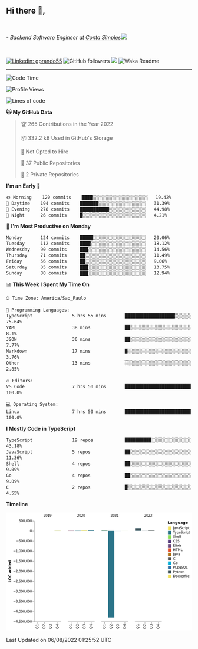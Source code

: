 <h2>Hi there  👋,</h2> </br>

<p><em>- Backend Software Engineer at <a href="https://contasimples.com">Conta Simples</a><img src="https://media.giphy.com/media/WUlplcMpOCEmTGBtBW/giphy.gif" width="30"> 
</em></p></br>


[![Linkedin: gprando55](https://img.shields.io/badge/-gprando55-blue?style=flat-square&logo=Linkedin&logoColor=white&link=https://www.linkedin.com/in/gprando55/)](https://www.linkedin.com/in/gprando55)
![GitHub followers](https://img.shields.io/github/followers/gprando55?label=Follow&style=social)
![](https://visitor-badge.glitch.me/badge?page_id=gprando55.gprando55)
![Waka Readme](https://github.com/gprando55/gprando55/workflows/Waka%20Readme/badge.svg)

---
<!--START_SECTION:waka-->
![Code Time](http://img.shields.io/badge/Code%20Time-0%20secs-blue)

![Profile Views](http://img.shields.io/badge/Profile%20Views-0-blue)

![Lines of code](https://img.shields.io/badge/From%20Hello%20World%20I%27ve%20Written--4%20Million%20lines%20of%20code-blue)

**🐱 My GitHub Data** 

> 🏆 265 Contributions in the Year 2022
 > 
> 📦 332.2 kB Used in GitHub's Storage 
 > 
> 🚫 Not Opted to Hire
 > 
> 📜 37 Public Repositories 
 > 
> 🔑 2 Private Repositories  
 > 
**I'm an Early 🐤** 

```text
🌞 Morning    120 commits    ████░░░░░░░░░░░░░░░░░░░░░   19.42% 
🌆 Daytime    194 commits    ███████░░░░░░░░░░░░░░░░░░   31.39% 
🌃 Evening    278 commits    ███████████░░░░░░░░░░░░░░   44.98% 
🌙 Night      26 commits     █░░░░░░░░░░░░░░░░░░░░░░░░   4.21%

```
📅 **I'm Most Productive on Monday** 

```text
Monday       124 commits    █████░░░░░░░░░░░░░░░░░░░░   20.06% 
Tuesday      112 commits    ████░░░░░░░░░░░░░░░░░░░░░   18.12% 
Wednesday    90 commits     ███░░░░░░░░░░░░░░░░░░░░░░   14.56% 
Thursday     71 commits     ██░░░░░░░░░░░░░░░░░░░░░░░   11.49% 
Friday       56 commits     ██░░░░░░░░░░░░░░░░░░░░░░░   9.06% 
Saturday     85 commits     ███░░░░░░░░░░░░░░░░░░░░░░   13.75% 
Sunday       80 commits     ███░░░░░░░░░░░░░░░░░░░░░░   12.94%

```


📊 **This Week I Spent My Time On** 

```text
⌚︎ Time Zone: America/Sao_Paulo

💬 Programming Languages: 
TypeScript               5 hrs 55 mins       ███████████████████░░░░░░   75.64% 
YAML                     38 mins             ██░░░░░░░░░░░░░░░░░░░░░░░   8.1% 
JSON                     36 mins             ██░░░░░░░░░░░░░░░░░░░░░░░   7.77% 
Markdown                 17 mins             █░░░░░░░░░░░░░░░░░░░░░░░░   3.76% 
Other                    13 mins             ░░░░░░░░░░░░░░░░░░░░░░░░░   2.85%

🔥 Editors: 
VS Code                  7 hrs 50 mins       █████████████████████████   100.0%

💻 Operating System: 
Linux                    7 hrs 50 mins       █████████████████████████   100.0%

```

**I Mostly Code in TypeScript** 

```text
TypeScript               19 repos            ██████████░░░░░░░░░░░░░░░   43.18% 
JavaScript               5 repos             ██░░░░░░░░░░░░░░░░░░░░░░░   11.36% 
Shell                    4 repos             ██░░░░░░░░░░░░░░░░░░░░░░░   9.09% 
Go                       4 repos             ██░░░░░░░░░░░░░░░░░░░░░░░   9.09% 
C                        2 repos             █░░░░░░░░░░░░░░░░░░░░░░░░   4.55%

```


**Timeline**

![Chart not found](https://raw.githubusercontent.com/gprando55/gprando55/master/charts/bar_graph.png) 


 Last Updated on 06/08/2022 01:25:52 UTC
<!--END_SECTION:waka-->
